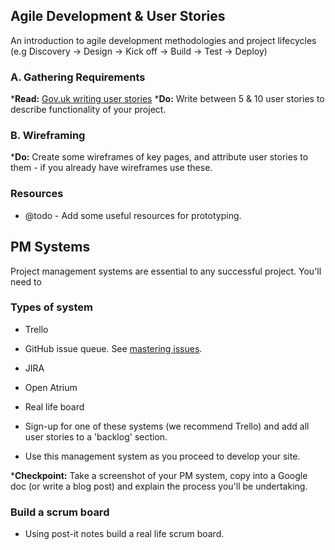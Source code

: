 Agile Development & User Stories
--------------------------------

An introduction to agile development methodologies and project lifecycles (e.g Discovery -> Design -> Kick off -> Build -> Test -> Deploy)

### A. Gathering Requirements

*__Read:__ [Gov.uk writing user stories](https://www.gov.uk/service-manual/agile/writing-user-stories.html)
*__Do:__ Write between 5 & 10 user stories to describe functionality of your project.

### B. Wireframing

*__Do:__ Create some wireframes of key pages, and attribute user stories to them - if you already have wireframes use these.

### Resources

* @todo - Add some useful resources for prototyping.

PM Systems
----------

Project management systems are essential to any successful project. You'll need to 

### Types of system

* Trello
* GitHub issue queue. See [mastering issues](https://guides.github.com/features/issues/).
* JIRA
* Open Atrium
* Real life board

* Sign-up for one of these systems (we recommend Trello) and add all user stories to a 'backlog' section.
* Use this management system as you proceed to develop your site.

*__Checkpoint:__ Take a screenshot of your PM system, copy into a Google doc (or write a blog post) and explain the process you'll be undertaking. 

### Build a scrum board

* Using post-it notes build a real life scrum board.
